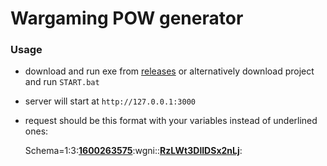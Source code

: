 # Wargaming POW generator
### Usage
- download and run exe from [releases](https://github.com/xxxzsx/wargaming-pow-generator/releases) or alternatively download project and run `START.bat`

- server will start at `http://127.0.0.1:3000`

- request should be this format with your variables instead of underlined ones:

  Schema=1:3:**<ins>1600263575</ins>**:wgni::<ins>**RzLWt3DlIDSx2nLj**</ins>:
